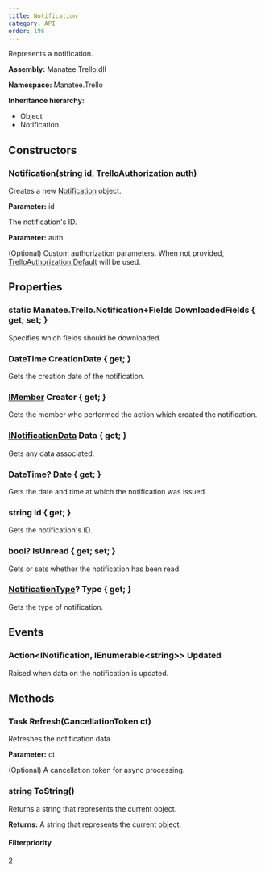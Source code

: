 ```yaml
---
title: Notification
category: API
order: 196
---
```


Represents a notification.

**Assembly:** Manatee.Trello.dll

**Namespace:** Manatee.Trello

**Inheritance hierarchy:**

- Object
- Notification

## Constructors

### Notification(string id, TrelloAuthorization auth)

Creates a new [Notification](../Notification#notification) object.

**Parameter:** id

The notification&#39;s ID.

**Parameter:** auth

(Optional) Custom authorization parameters. When not provided,
[TrelloAuthorization.Default](../TrelloAuthorization#static-trelloauthorization-default--get-) will be used.

## Properties

### static Manatee.Trello.Notification+Fields DownloadedFields { get; set; }

Specifies which fields should be downloaded.

### DateTime CreationDate { get; }

Gets the creation date of the notification.

### [IMember](../IMember#imember) Creator { get; }

Gets the member who performed the action which created the notification.

### [INotificationData](../INotificationData#inotificationdata) Data { get; }

Gets any data associated.

### DateTime? Date { get; }

Gets the date and time at which the notification was issued.

### string Id { get; }

Gets the notification&#39;s ID.

### bool? IsUnread { get; set; }

Gets or sets whether the notification has been read.

### [NotificationType](../NotificationType#notificationtype)? Type { get; }

Gets the type of notification.

## Events

### Action&lt;INotification, IEnumerable&lt;string&gt;&gt; Updated

Raised when data on the notification is updated.

## Methods

### Task Refresh(CancellationToken ct)

Refreshes the notification data.

**Parameter:** ct

(Optional) A cancellation token for async processing.

### string ToString()

Returns a string that represents the current object.

**Returns:** A string that represents the current object.

#### Filterpriority

2

